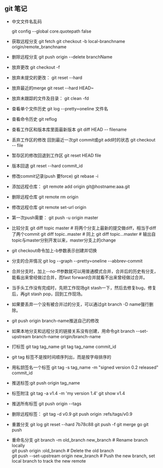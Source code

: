 git 笔记
--------------------

 * 中文文件名乱码

    git config --global core.quotepath false

 * 获取远程分支
	git fetch
	git checkout -b local-branchname origin/remote_branchname 

 * 删除远程分支
	git push origin --delete branchName

 * 放弃更改
    git checkout -f

 * 放弃未提交的更改：
	git reset --hard 

 * 放弃最近的merge
	git reset --hard HEAD~

 * 放弃未跟踪的文件及目录：
	git clean -fd

 * 查看单个文件历史
	git log --pretty=oneline 文件名

 * 查看命令历史
	git reflog

 * 查看工作区和版本库里面最新版本
	git diff HEAD -- filename

 * 丢弃工作区的修改 回到最近一次git commit或git add时的状态
	git checkout -- file

 * 暂存区的修改回退到工作区
	git reset HEAD file

 * 版本回退
	git reset --hard commit_id


 * 修改commit记录(push 要force)
	git rebase -i <commit>


 * 添加远程仓库：
	git remote add origin git@hostname:aaa.git

 * 删除远程仓库
	git remote rm origin

 * 修改远程仓库
	git remote set-url origin <URL>

 * 第一次push需要：
	git push -u origin master

 * 比较分支
	git diff topic master     # 将两个分支上最新的提交做diff，相当于diff了两个commit
	git diff topic..master    # 同上
	git diff topic...master   # 输出自topic与master分别开发以来，master分支上的change


 * git checkout命令加上-b参数表示创建并切换

 * 分支的合并情况
	git log --graph --pretty=oneline --abbrev-commit

 * 合并分支时，加上--no-ff参数就可以用普通模式合并，合并后的历史有分支，能看出来曾经做过合并，而fast forward合并就看不出来曾经做过合并。


 * 当手头工作没有完成时，先把工作现场git stash一下，然后去修复bug，修复后，再git stash pop，回到工作现场。

 * 如果要丢弃一个没有被合并过的分支，可以通过git branch -D name强行删除。


 * git push origin branch-name推送自己的修改

 * 如果本地分支和远程分支的链接关系没有创建，用命令git branch --set-upstream branch-name origin/branch-name

 * 打标签
	git tag tag_name
	git tag tag\_name commit\_id



 * git tag 标签不是按时间顺序列出，而是按字母排序的

 * 用私钥签名一个标签
	git tag -s tag\_name -m "signed version 0.2 released" commit_id

 * 推送标签:git push origin tag_name

 * 标签附注
	git tag -a v1.4 -m 'my version 1.4'
	git show v1.4

 * 推送所有标签
	git push origin --tags

 * 删除远程标签：
	git tag -d v0.9
	git push origin :refs/tags/v0.9


 * 重置分支
    git log
    git reset --hard 7b78c88
    git push -f
    git merge go
    git push


* 重命名分支
    git branch -m old_branch new_branch         # Rename branch locally    
    git push origin :old_branch                 # Delete the old branch    
    git push --set-upstream origin new_branch # Push the new branch, set local branch to track the new remote
